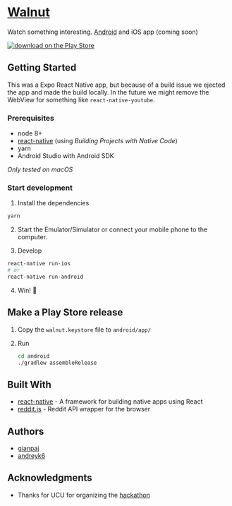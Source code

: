 # [Walnut](walnut.tv)

Watch something interesting.
[Android](https://play.google.com/store/apps/details?id=com.walnut.tv) and iOS app (coming soon)

[![download on the Play Store](https://thumbs.gfycat.com/UnnaturalHorribleCrossbill-size_restricted.gif)](https://play.google.com/store/apps/details?id=com.walnut.tv)

## Getting Started

This was a Expo React Native app, but because of a build issue we ejected the app and made the build locally. In the future we might remove the WebView for something like `react-native-youtube`.

### Prerequisites

- node 8+
- [react-native](https://facebook.github.io/react-native/docs/getting-started.html) (using _Building Projects with Native Code_)
- yarn
- Android Studio with Android SDK

_Only tested on macOS_

### Start development

1. Install the dependencies
```bash
yarn
```

2. Start the Emulator/Simulator or connect your mobile phone to the computer.

3. Develop
```bash
react-native run-ios
# or
react-native run-android
```
4. Win! :tada: 

## Make a Play Store release

1. Copy the `walnut.keystore` file to `android/app/`
2. Run

    ```bash
    cd android
    ./gradlew assembleRelease
    ```

## Built With

* [react-native](https://facebook.github.io/react-native/) - A framework for building native apps using React
* [reddit.js](https://github.com/sahilm/reddit.js) - Reddit API wrapper for the browser

## Authors

* [gianpaj](https://github.com/gianpaj)
* [andreyk6](https://github.com/andreyk6)

<!-- ## License

This project is licensed under the MIT License - see the [LICENSE.md](LICENSE.md) file for details -->

## Acknowledgments

* Thanks for UCU for organizing the [hackathon](https://www.facebook.com/events/271103630179568/)
